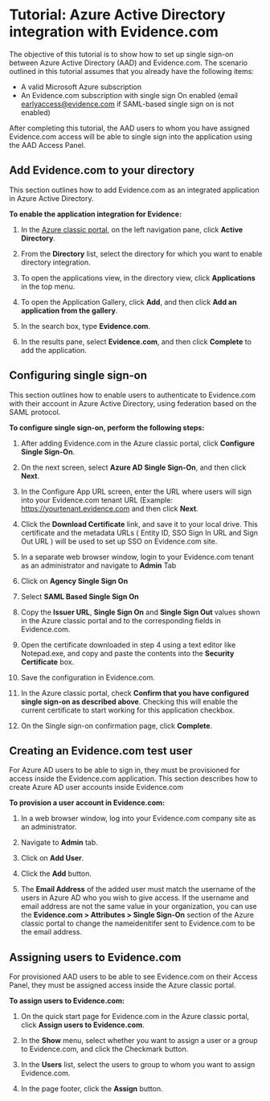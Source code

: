 <properties
    pageTitle="Tutorial: Azure Active Directory integration with Evidence.com | Microsoft Azure"
    description="Learn how to configure single sign-on between Azure Active Directory and Evidence.com."
    services="active-directory"
    documentationCenter=""
    authors="asmalser-msft"
    manager="stevenpo"
    editor=""/>

<tags
    ms.service="active-directory"
    ms.workload="identity"
    ms.tgt_pltfrm="na"
    ms.devlang="na"
    ms.topic="article"
    ms.date="12/10/2015"
    ms.author="asmalser"/>


# Tutorial: Azure Active Directory integration with Evidence.com
The objective of this tutorial is to show how to set up single sign-on between Azure Active Directory (AAD) and Evidence.com. The scenario outlined in this tutorial assumes that you already have the following items:

* A valid Microsoft Azure subscription
* An Evidence.com subscription with single sign On enabled (email earlyaccess@evidence.com if SAML-based single sign on is not enabled)

After completing this tutorial, the AAD users to whom you have assigned Evidence.com access will be able to single sign into the application using the AAD Access Panel.

## Add Evidence.com to your directory
This section outlines how to add Evidence.com as an integrated application in Azure Active Directory.

**To enable the application integration for Evidence:**

1. In the [Azure classic portal](https://manage.windowsazure.com), on the left navigation pane, click **Active Directory**.

2. From the **Directory** list, select the directory for which you want to enable directory integration.

3. To open the applications view, in the directory view, click **Applications** in the top menu.

4. To open the Application Gallery, click **Add**, and then click **Add an application from the gallery**.

5. In the search box, type **Evidence.com**.

6. In the results pane, select **Evidence.com**, and then click **Complete** to add the application.


## Configuring single sign-on
This section outlines how to enable users to authenticate to Evidence.com with their account in Azure Active Directory, using federation based on the SAML protocol.

**To configure single sign-on, perform the following steps:**

1. After adding Evidence.com in the Azure classic portal, click **Configure Single Sign-On**. 

2. On the next screen, select **Azure AD Single Sign-On**, and then click **Next**.

3. In the Configure App URL screen, enter the URL where users will sign into your Evidence.com tenant URL (Example: https://yourtenant.evidence.com  and then click **Next**. 

4. Click the **Download Certificate** link, and save it to your local drive. This certificate and the metadata URLs (  Entity ID, SSO Sign In URL and Sign Out URL ) will be used to set up SSO on Evidence.com site. 

5. In a separate web browser window, login to your Evidence.com tenant as an administrator and navigate to **Admin** Tab

6. Click on **Agency Single Sign On**

7. Select **SAML Based Single Sign On**

8. Copy the **Issuer URL**, **Single Sign On** and **Single Sign Out** values shown in the Azure classic portal and to the corresponding fields in Evidence.com.

9. Open the certificate downloaded in step 4 using a text editor like Notepad.exe, and copy and paste the contents into the **Security Certificate** box. 

10. Save the configuration in Evidence.com.

11. In the Azure classic portal, check **Confirm that you have configured single sign-on as described above**. Checking this will enable the current certificate to start working for this application checkbox.

12. On the Single sign-on confirmation page, click **Complete**.  


## Creating an Evidence.com test user
For Azure AD users to be able to sign in, they must be provisioned for access inside the Evidence.com application. This section describes how to create Azure AD user accounts inside Evidence.com

**To provision a user account in Evidence.com:**

1. In a web browser window, log into your Evidence.com company site as an administrator.

2. Navigate to **Admin** tab.

3. Click on **Add User**.

4. Click the **Add** button.

5. The **Email Address** of the added user must match the username of the users in Azure AD who you wish to give access. If the username and email address are not the same value in your organization, you can use the **Evidence.com > Attributes > Single Sign-On** section of the Azure classic portal to change the nameidenitifer sent to Evidence.com to be the email address.


## Assigning users to Evidence.com
For provisioned AAD users to be able to see Evidence.com on their Access Panel, they must be assigned access inside the Azure classic portal.

**To assign users to Evidence.com:**

1. On the quick start page for Evidence.com in the Azure classic portal, click **Assign users to Evidence.com**.

2. In the **Show** menu, select whether you want to assign a user or a group to Evidence.com, and click the Checkmark button.

3. In the **Users** list, select the users to group to whom you want to assign Evidence.com.

4. In the page footer, click the **Assign** button.


